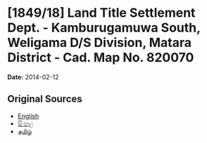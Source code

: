 # [1849/18] Land Title Settlement Dept. - Kamburugamuwa South, Weligama D/S Division, Matara District - Cad. Map No. 820070

**Date:** 2014-02-12

## Original Sources

- [English](https://documents.gov.lk/view/extra-gazettes/2014/2/1849-18_E.pdf)
- [සිංහල](https://documents.gov.lk/view/extra-gazettes/2014/2/1849-18_S.pdf)
- [தமிழ்](https://documents.gov.lk/view/extra-gazettes/2014/2/1849-18_T.pdf)
